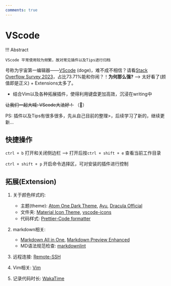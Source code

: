 ```yaml
---
comments: true
---
```


# VScode

!!! Abstract  

    VScode 平常使用较为频繁，故对常见插件以及Tips进行归档 

号称为宇宙第一编辑器——[VScode](https://code.visualstudio.com/) (doge)，难不成不相信？请看[Stack Overflow Survey 2023](https://survey.stackoverflow.co/2023/#most-popular-technologies-tools-tech:~:text=86%2C544%20responses-,Visual%20Studio%20Code,-73.71%25)，占比73.71%能和你闹？！**为何那么强?**  --> 太好看了(颜值即是正义) + Extensions太多了。

- 结合Vim以及各种拓展插件，使得利用键盘更加高效，沉浸在writing中

~~让我们一起大喊: VScode大法好！~~ （🤣）

PS: 插件以及Tips有很多很多，先从自己目前的整理>，后续学习了新的，继续更新...

## 快捷操作

`ctrl + b` 打开和关闭侧边栏 --> 打开后按`ctrl + shift + e` 查看当前工作目录

`ctrl + shift + p` 开启命令选择区，可对安装的插件进行控制

## 拓展(Extension)

1. 关于颜色样式的:
    - 主题(theme): [Atom One Dark Theme](https://marketplace.visualstudio.com/items?itemName=akamud.vscode-theme-onedark), [Ayu](https://marketplace.visualstudio.com/items?itemName=teabyii.ayu), [Dracula Official](https://marketplace.visualstudio.com/items?itemName=dracula-theme.theme-dracula)
    - 文件夹: [Material Icon Theme](https://marketplace.visualstudio.com/items?itemName=PKief.material-icon-theme), [vscode-icons](https://marketplace.visualstudio.com/items?itemName=vscode-icons-team.vscode-icons)
    - 代码样式: [Prettier-Code formatter](https://marketplace.visualstudio.com/items?itemName=esbenp.prettier-vscode)

2. markdown相关:
    - [Markdown All in One](https://marketplace.visualstudio.com/items?itemName=yzhang.markdown-all-in-one), [Markdown Preview Enhanced](https://marketplace.visualstudio.com/items?itemName=shd101wyy.markdown-preview-enhanced)
    - MD语法规范检查: [markdownlint](https://marketplace.visualstudio.com/items?itemName=DavidAnson.vscode-markdownlint)
3. 远程连接: [Remote-SSH](https://marketplace.visualstudio.com/items?itemName=ms-vscode-remote.remote-ssh)
4. Vim相关: [Vim](https://marketplace.visualstudio.com/items?itemName=vscodevim.vim)
5. 记录代码时长: [WakaTime](https://marketplace.visualstudio.com/items?itemName=WakaTime.vscode-wakatime)
